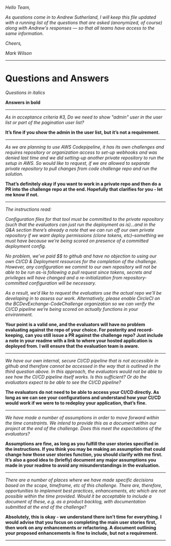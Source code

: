 _Hello Team,_

_As questions come in to Andrew Sutherland, I will keep this file updated with a running list of the questions that are asked (anonymized, of course) along with Andrew's responses — so that all teams have access to the same information._

_Cheers,_

_Mark Wilson_

---

# Questions and Answers

_Questions in italics_

**Answers in bold**

---

_As in acceptance criteria #3, Do we need to show "admin" user in the user list or part of the pagination user list?_

**It’s fine if you show the admin in the user list, but it’s not a requirement.**

---

_As we are planning to use AWS Codepipeline, it has its own challenges and requires repository or organization access to set-up webhooks and was denied last time and we did setting-up another private repository to run the setup in AWS. So would like to request, if we are allowed to separate private repository to pull changes from code challenge repo and run the solution._

**That’s definitely okay if you want to work in a private repo and then do a PR into the challenge repo at the end.  Hopefully that clarifies for you - let me know if not.**

---


_The instructions read:_

_Configuration files for that tool must be committed to the private repository (such that the evaluators can just run the deployment as is)…and in the Q&A section there’s already a note that we can run off our own private repository if we want deploy permissions (clone tokens, etc)–something we must have because we’re being scored on presence of a committed deployment config._

_No problem, we’ve paid $$ to github and have no objection to using our own CI/CD & Deployment resources for the completion of the challenge. However, any configuration we commit to our own repository will not be able to be run as-is following a pull request since tokens, secrets and privileges will have changed and a re-initialization from repository-committed configuration will be necessary._

_As a result, we’d like to request the evaluators use the actual repo we’ll be developing in to assess our work. Alternatively, please enable CircleCI on the BCDevExchange-CodeChallenge organization so we can verify the CI/CD pipeline we’re being scored on actually functions in your environment._

**Your point is a valid one, and the evaluators will have no problem evaluating against the repo of your choice.  For posterity and record-keeping, can you still issue a PR against the challenge repo?  Just include a note in your readme with a link to where your hosted application is deployed from.  I will ensure that the evaluation team is aware.**

---
_We have our own internal, secure CI/CD pipeline that is not accessible in github and therefore cannot be accessed in the way that is outlined in the third question above. In this approach, the evaluators would not be able to see how the CI/CD pipeline itself works. Is this sufficient? Or do the evaluators  expect to be able to see the CI/CD pipeline?_

**The evaluators do not need to be able to access your CI/CD directly.  As long as we can see your configurations and understand how your CI/CD would work if we were to to redeploy your application, that’s fine.**

---

_We have made a number of assumptions in order to move forward within the time constraints. We intend to provide this as a document within our project at the end of the challenge. Does this meet the expectations of the evaluators?_

**Assumptions are fine, as long as you fulfill the user stories specified in the instructions.  If you think you may be making an assumption that could change how those user stories function, you should clarify with me first.  It’s also a good idea to (briefly) document any major assumptions you made in your readme to avoid any misunderstandings in the evaluation.**

---

_There are a number of places where we have made specific decisions based on the scope, timeframe, etc of this challenge. There are, therefore, opportunities to implement best practices, enhancements, etc which are not possible within the time provided. Would it be acceptable to include a document of these, e.g. as a product backlog, with documentation submitted at the end of the challenge?_

**Absolutely, this is okay - we understand there isn’t time for everything.  I would advise that you focus on completing the main user stories first, then work on any enhancements or refactoring.  A document outlining your proposed enhancements  is fine to include, but not a requirement.**

---
